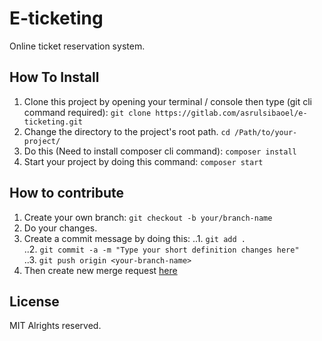 # E-ticketing
  
Online ticket reservation system.  
  
## How To Install  
1. Clone this project by opening your terminal / console then type (git cli command required): `git clone https://gitlab.com/asrulsibaoel/e-ticketing.git`  
2. Change the directory to the project's root path. `cd /Path/to/your-project/`  
3. Do this (Need to install composer cli command): `composer install`  
4. Start your project by doing this command: `composer start`  
  
## How to contribute  
1. Create your own branch: `git checkout -b your/branch-name`  
2. Do your changes.  
3. Create a commit message by doing this:
..1. `git add .`  
..2. `git commit -a -m "Type your short definition changes here"`  
..3. `git push origin <your-branch-name>`
3. Then create new merge request [here](https://gitlab.com/asrulsibaoel/e-ticketing/merge_requests)  
  
## License  
MIT Alrights reserved.